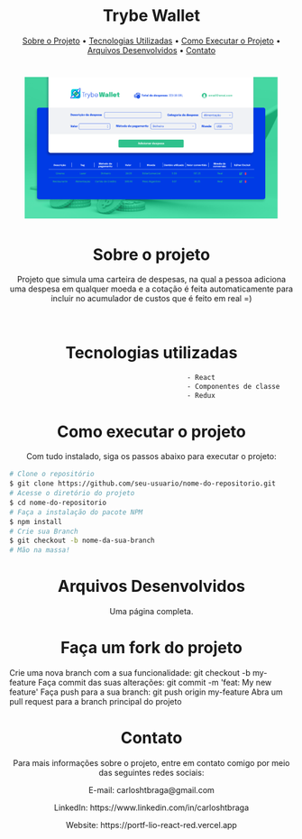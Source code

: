 <h1 align='center'>Trybe Wallet</h1>
 <p align="center">
  <a href="#sobre-o-projeto">Sobre o Projeto</a> •
  <a href="#tecnologias-utilizadas">Tecnologias Utilizadas</a> •
  <a href="#como-executar-o-projeto">Como Executar o Projeto</a> •
  <a href="#arquivos-desenvolvidos">Arquivos Desenvolvidos</a> •
  <a href="#contato">Contato</a>
</p>
<h1 align='center'>
  <img src='https://github.com/carloshtbraga/Projeto-TrybeWallet/blob/main/src/pages/TrybeWallet.png?raw=true' width="450" heigth="350"/>
</h1>
<h1 align='center'>Sobre o projeto</h1>
<p align='center'>Projeto que simula uma carteira de despesas, na qual a pessoa adiciona uma despesa em qualquer moeda e a cotação é feita automaticamente para incluir no acumulador de custos que é feito em real =)</p>

<br>
<h1 align='center'>Tecnologias utilizadas</h1>

                                                - React
                                                - Componentes de classe
                                                - Redux
                                                
<h1 align='center'>Como executar o projeto</h1>

<p align='center'>Com tudo instalado, siga os passos abaixo para executar o projeto:</p>

```bash
# Clone o repositório
$ git clone https://github.com/seu-usuario/nome-do-repositorio.git
# Acesse o diretório do projeto
$ cd nome-do-repositorio
# Faça a instalação do pacote NPM
$ npm install
# Crie sua Branch
$ git checkout -b nome-da-sua-branch
# Mão na massa!
```
<h1 align='center'>Arquivos Desenvolvidos</h1>
<p align='center'>Uma página completa.
</p>
<h1 align='center'>Faça um fork do projeto</h1>
Crie uma nova branch com a sua funcionalidade: git checkout -b my-feature
Faça commit das suas alterações: git commit -m 'feat: My new feature'
Faça push para a sua branch: git push origin my-feature
Abra um pull request para a branch principal do projeto
<h1 align='center'>Contato</h1>
<p align='center'>Para mais informações sobre o projeto, entre em contato comigo por meio das seguintes redes sociais:</p>
<p align='center'>E-mail: carloshtbraga@gmail.com</p>
<p align='center'>LinkedIn: https://www.linkedin.com/in/carloshtbraga</p>
<p align='center'>Website: https://portf-lio-react-red.vercel.app</p>

